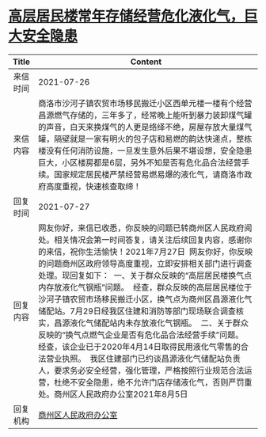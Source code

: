 # <a href="http://www.shangluo.gov.cn/zmhd/ldxxxx.jsp?urltype=leadermail.LeaderMailContentUrl&wbtreeid=1112&leadermailid=7577">高层居民楼常年存储经营危化液化气，巨大安全隐患</a>
|Title|Content|
|:---:|---|
|来信时间|2021-07-26|
|来信内容|商洛市沙河子镇农贸市场移民搬迁小区西单元楼一楼有个经营昌源燃气存储的，三年多了，经常晚上能听到暴力装卸煤气罐的声音，白天来换煤气的人更是络绎不绝，房屋存放大量煤气罐，隔壁就是一家有明火的包子店和易燃的韵达快递点，整栋楼没有任何消防设施，一旦发生意外后果不堪设想，安全隐患巨大，小区楼房都是6层，另外不知是否有危化品合法经营手续。国家规定居民楼严禁经营易燃易爆的液化气，请商洛市政府高度重视，快速核查取缔！|
|回复时间|2021-07-27|
|回复内容|网友你好，来信已收悉，你反映的问题已转商州区人民政府阅处。相关情况会第一时间答复，请关注后续回复内容，感谢你的来信，祝你生活愉快！2021年7月27日  网友你好，你反映的问题商州区政府领导高度重视，立即安排相关部门进行调查处理。现回复如下：  一、关于群众反映的“高层居民楼换气点内存放液化气钢瓶”问题。  经查，群众反映的高层居民楼位于沙河子镇农贸市场移民搬迁小区，换气点为商州区昌源液化气储配站。7月29日经我区住建和消防等部门现场联合调查核实，昌源液化气储配站内未存放液化气钢瓶。  二、关于群众反映的“换气点燃气企业是否有危化品合法经营手续”问题。  经查，该企业已于2020年4月14日取得民用液化气零售的合法营业执照。  我区住建部门已约谈昌源液化气储配站负责人，要求务必安全经营，强化管理，严格按照行业规范合法运营，杜绝不安全隐患，绝不允许门店存储液化气，否则严罚重处。商州区人民政府办公室2021年8月5日|
|回复机构|<a href="../../categories/agencies/商州区人民政府办公室.md">商州区人民政府办公室</a>|
